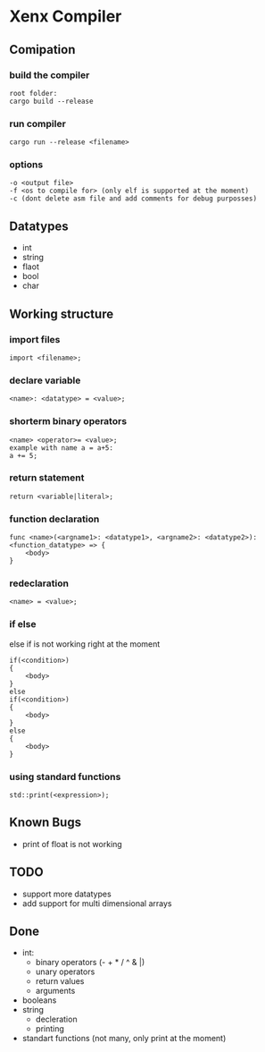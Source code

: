 # Xenx Compiler
## Comipation
### build the compiler
```
root folder:
cargo build --release
```
### run compiler
```
cargo run --release <filename>
```
### options
```
-o <output file>
-f <os to compile for> (only elf is supported at the moment)
-c (dont delete asm file and add comments for debug purposses)
```
## Datatypes
- int
- string
- flaot
- bool
- char
## Working structure
### import files
```
import <filename>;
```
### declare variable
```
<name>: <datatype> = <value>;
```
### shorterm binary operators
```
<name> <operator>= <value>;
example with name a = a+5:
a += 5;
```
### return statement
```
return <variable|literal>;
```
### function declaration
```
func <name>(<argname1>: <datatype1>, <argname2>: <datatype2>): <function_datatype> => {
    <body>
}
```
### redeclaration
```
<name> = <value>;
```
### if else
else if is not working right at the moment
```
if(<condition>)
{
    <body>
}
else
if(<condition>)
{
    <body>
}
else
{
    <body>
}
```
### using standard functions
```
std::print(<expression>);
```
## Known Bugs
- print of float is not working
## TODO
- support more datatypes
- add support for multi dimensional arrays

## Done
- int:
    - binary operators (- + * / ^ & |)
    - unary operators 
    - return values
    - arguments
- booleans
- string
    - decleration
    - printing
- standart functions (not many, only print at the moment)
